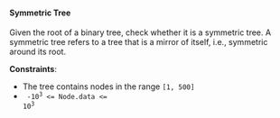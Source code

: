 #### Symmetric Tree

Given the root of a binary tree, check whether it is a symmetric tree. A
symmetric tree refers to a tree that is a mirror of itself, i.e., symmetric
around its root.

**Constraints**:

- The tree contains nodes in the range `[1, 500]`
- <code> -10<sup>3</sup> <= Node.data <= 10<sup>3</sup></code>
